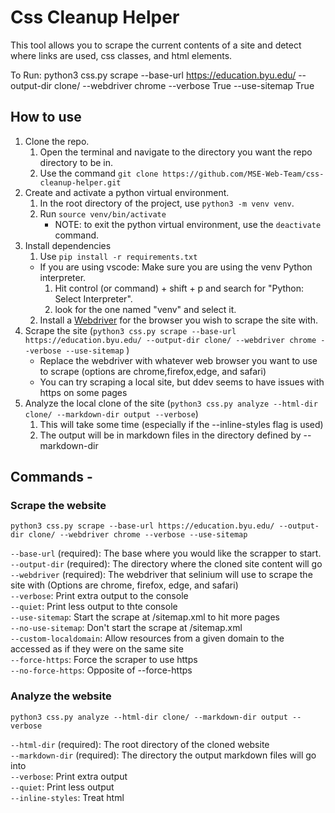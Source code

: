 
# Css Cleanup Helper
This tool allows you to scrape the current contents of a site and detect where links are used, css classes, and html elements.

To Run: python3 css.py scrape --base-url https://education.byu.edu/ --output-dir clone/ --webdriver chrome --verbose True --use-sitemap True

## How to use
1. Clone the repo.
    1. Open the terminal and navigate to the directory you want the repo directory to be in.
    2. Use the command `git clone https://github.com/MSE-Web-Team/css-cleanup-helper.git`
2. Create and activate a python virtual environment.
    1. In the root directory of the project, use `python3 -m venv venv`.
    2. Run `source venv/bin/activate`
        * NOTE: to exit the python virtual environment, use the `deactivate` command.
3. Install dependencies
    1. Use `pip install -r requirements.txt`
    * If you are using vscode: Make sure you are using the venv Python interpreter.
        1. Hit control (or command) + shift + p and search for "Python: Select Interpreter".
        2. look for the one named "venv" and select it.
    2. Install a [Webdriver](https://selenium-python.readthedocs.io/installation.html) for the browser you wish to scrape the site with.
4. Scrape the site (`python3 css.py scrape --base-url https://education.byu.edu/ --output-dir clone/ --webdriver chrome --verbose --use-sitemap`  )
    * Replace the webdriver with whatever web browser you want to use to scrape (options are chrome,firefox,edge, and safari)
    * You can try scraping a local site, but ddev seems to have issues with https on some pages
5. Analyze the local clone of the site (`python3 css.py analyze --html-dir clone/ --markdown-dir output --verbose`)
    1. This will take some time (especially if the --inline-styles flag is used)
    2. The output will be in markdown files in the directory defined by --markdown-dir

## Commands -
### Scrape the website

`python3 css.py scrape --base-url https://education.byu.edu/ --output-dir clone/ --webdriver chrome --verbose --use-sitemap`  
  
`--base-url` (required): The base where you would like the scrapper to start.   
`--output-dir` (required): The directory where the cloned site content will go  
`--webdriver` (required): The webdriver that selinium will use to scrape the site with (Options are chrome, firefox, edge, and safari)  
`--verbose`: Print extra output to the console  
`--quiet`: Print less output to thte console    
`--use-sitemap`: Start the scrape at /sitemap.xml to hit more pages  
`--no-use-sitemap`: Don't start the scrape at /sitemap.xml  
`--custom-localdomain`: Allow resources from a given domain to the accessed as if they were on the same site    
`--force-https`: Force the scraper to use https   
`--no-force-https`: Opposite of --force-https   

### Analyze the website

`python3 css.py analyze --html-dir clone/ --markdown-dir output --verbose`

`--html-dir` (required): The root directory of the cloned website    
`--markdown-dir` (required): The directory the output markdown files will go into    
`--verbose`: Print extra output    
`--quiet`: Print less output    
`--inline-styles`: Treat html <style> tags like css stylesheets    
`--no-inline-styles`: Don't treat html <style> tags like css stylesheets    

## Generated Files

### all_class_use.md

all_class_use.md is a very large markdown file that includes every css class or index selector, which html files they are used in, and how many times they are used in that file.  
To find where a class is used, just search for 'class_name' in the all_class_use.md file.

### class_usage.md

This file includes a list of every class/id used in the project, the stylesheet it comes from, and how many times it was used overall.  
Note: this also includes classes that aren't used at all. To find unused classes in a stylesheet, do a search for the stylesheet name in class_usage.md, and search until you find the first occurence with 0 uses. They should all be sorted together from there.  

### not_defined_classes.md

This file has a list of every class or id that was in an html file, but not in a stylesheet.  

### stylesheets.md

This file includes a list of every stylesheet inside of the website that was referenced by an html file.  

It has several collumns that are useful for cleaning up css:  
`File`: The location/name of the stylesheet  
`Exists`: Whether or not the file exists in the cloned website directory  
`Is Inline`: True if the stylesheet was created from an html <style> tag (only applicable if --inline-styles was passed into the analyze command)  
`Number of Classes`: The total number of CSS classes in the stylesheet  
`Number of IDs`: The total number of CSS id selectors in the stylesheet  
`Class Uses`: How many times classes from this stylesheet were used on the entire site  
`Id Uses`: How many times ids from this stylesheet were used on the entire site  
`Unused Classes+IDs`: The number of classes and IDs from this stylesheet that went unused on the entire site. (See class_usage.md for a list of these)  
